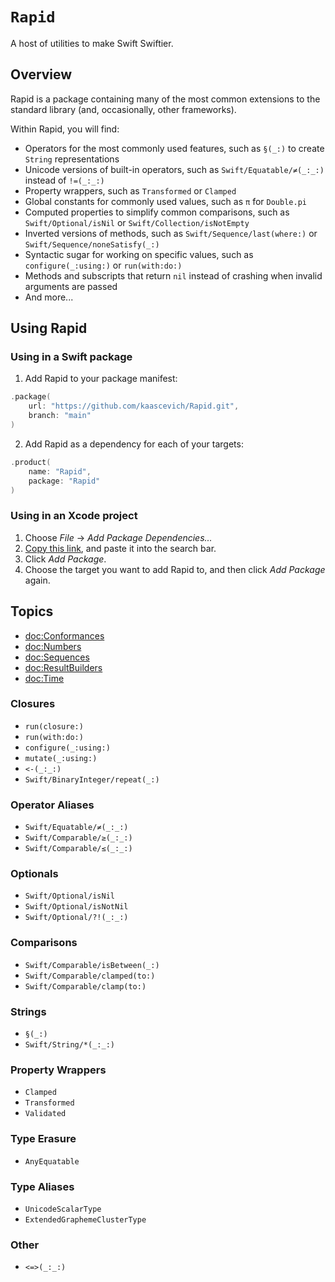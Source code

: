 # ``Rapid``

A host of utilities to make Swift Swiftier.

## Overview

Rapid is a package containing many of the most common extensions to the standard library (and, occasionally, other frameworks).

Within Rapid, you will find:
- Operators for the most commonly used features, such as ``§(_:)`` to create `String` representations
- Unicode versions of built-in operators, such as ``Swift/Equatable/≠(_:_:)`` instead of `!=(_:_:)`
- Property wrappers, such as ``Transformed`` or ``Clamped``
- Global constants for commonly used values, such as ``π`` for `Double.pi`
- Computed properties to simplify common comparisons, such as ``Swift/Optional/isNil`` or ``Swift/Collection/isNotEmpty``
- Inverted versions of methods, such as ``Swift/Sequence/last(where:)`` or ``Swift/Sequence/noneSatisfy(_:)``
- Syntactic sugar for working on specific values, such as ``configure(_:using:)`` or ``run(with:do:)``
- Methods and subscripts that return `nil` instead of crashing when invalid arguments are passed
- And more...

## Using Rapid

### Using in a Swift package

1. Add Rapid to your package manifest:

```swift
.package(
    url: "https://github.com/kaascevich/Rapid.git",
    branch: "main"
)
```

2. Add Rapid as a dependency for each of your targets:

```swift
.product(
    name: "Rapid",
    package: "Rapid"
)
```

### Using in an Xcode project

1. Choose *File* → *Add Package Dependencies...*
2. [Copy this link](https://github.com/kaascevich/Rapid.git), and paste it into the search bar.
3. Click *Add Package*.
4. Choose the target you want to add Rapid to, and then click *Add Package* again.

## Topics

 - <doc:Conformances>
 - <doc:Numbers>
 - <doc:Sequences>
 - <doc:ResultBuilders>
 - <doc:Time>

### Closures

 - ``run(closure:)``
 - ``run(with:do:)``
 - ``configure(_:using:)``
 - ``mutate(_:using:)``
 - ``<-(_:_:)``
 - ``Swift/BinaryInteger/repeat(_:)``

### Operator Aliases

 - ``Swift/Equatable/≠(_:_:)``
 - ``Swift/Comparable/≥(_:_:)``
 - ``Swift/Comparable/≤(_:_:)``

### Optionals

 - ``Swift/Optional/isNil``
 - ``Swift/Optional/isNotNil``
 - ``Swift/Optional/?!(_:_:)``

### Comparisons

 - ``Swift/Comparable/isBetween(_:)``
 - ``Swift/Comparable/clamped(to:)``
 - ``Swift/Comparable/clamp(to:)``

### Strings

 - ``§(_:)``
 - ``Swift/String/*(_:_:)``

### Property Wrappers

 - ``Clamped``
 - ``Transformed``
 - ``Validated``

### Type Erasure

 - ``AnyEquatable``

### Type Aliases

 - ``UnicodeScalarType``
 - ``ExtendedGraphemeClusterType``

### Other

 - ``<=>(_:_:)``
